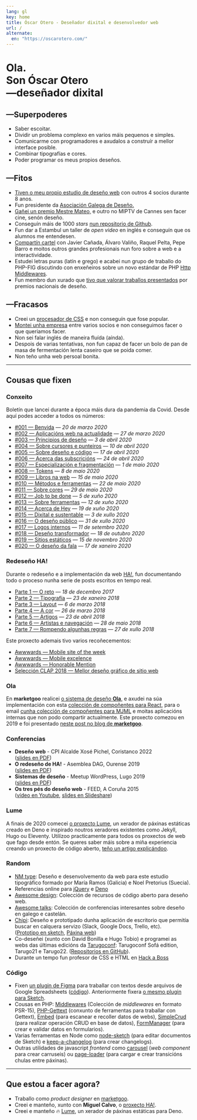 ```yaml
---
lang: gl
key: home
title: Óscar Otero - Deseñador dixital e desenvolvedor web
url: /
alternate:
  en: "https://oscarotero.com/"
---
```


# Ola. <br>Son Óscar Otero <br>—deseñador dixital

## —Superpoderes

- Saber escoitar.
- Dividir un problema complexo en varios máis pequenos e simples.
- Comunicarme con programadores e axudalos a construír a mellor interface
  posible.
- Combinar tipografías e cores.
- Poder programar os meus propios deseños.

## —Fitos

- [Tiven o meu propio estudio de deseño web](https://web.archive.org/web/20191203021950/http://v1.anavallasuiza.com/)
  con outros 4 socios durante 8 anos.
- Fun presidente da [Asociación Galega de Deseño.](https://dag.gal/gl)
- [Gañei un premio Mestre Mateo,](https://www.academiagalegadoaudiovisual.gal/es/portfolio-item/vii-premios-mestre-mateo/)
  e outro no MIPTV de Cannes sen facer cine, senón deseño.
- Conseguín máis de 1000 _stars_
  [nun repositorio de Github](https://github.com/oscarotero/Embed).
- Fun dar a Estambul un taller de _open video_ en inglés e conseguín que os
  alumnos me entendesen.
- [Compartín cartel](https://dag.gal/gl/feed2015/) con Javier Cañada, Álvaro
  Valiño, Raquel Pelta, Pepe Barro e moitos outros grandes profesionais nun foro
  sobre a web e a interactividade.
- Estudei letras puras (latín e grego) e acabei nun grupo de traballo do PHP-FIG
  discutindo con enxeñeiros sobre un novo estándar de PHP
  [Http Middlewares](https://www.php-fig.org/psr/psr-15/meta/).
- Fun membro dun xurado que
  [tivo que valorar traballos presentados](https://www.youtube.com/watch?v=dDnsVNcoiq8)
  por premios nacionais de deseño.

## —Fracasos

- Creei un [procesador de CSS](http://stylecow.github.io/) e non conseguín que
  fose popular.
- [Montei unha empresa](https://web.archive.org/web/20191203021950/http://v1.anavallasuiza.com/)
  entre varios socios e non conseguimos facer o que queriamos facer.
- Non sei falar inglés de maneira fluída (aínda).
- Despois de varias tentativas, non fun capaz de facer un bolo de pan de masa de
  fermentación lenta caseiro que se poida comer.
- Non teño unha web persoal bonita.

---

## Cousas que fixen

### Conxeito

Boletín que lancei durante a época máis dura da pandemia da Covid. Desde aquí
podes acceder a todos os números:

- [#001 — Benvida](http://eepurl.com/gWhDcn) — _20 de marzo 2020_
- [#002 — Aplicacións web na actualidade](http://eepurl.com/gW6GQn) — _27 de
  marzo 2020_
- [#003 — Principios de deseño](http://eepurl.com/gX19yr) — _3 de abril 2020_
- [#004 — Sobre cursores e punteiros](http://eepurl.com/gYFKG5) — _10 de abril
  2020_
- [#005 — Sobre deseño e código](http://eepurl.com/gZwOff) — _17 de abril 2020_
- [#006 — Acerca das subscricións](http://eepurl.com/g0jglP) — _24 de abril
  2020_
- [#007 — Especialización e fragmentación](http://eepurl.com/g08xOz) — _1 de
  maio 2020_
- [#008 — Tokens](http://eepurl.com/g10VOz) — _8 de maio 2020_
- [#009 — Libros na web](http://eepurl.com/g22Uv5) — _15 de maio 2020_
- [#010 — Métodos e ferramentas](http://eepurl.com/g3JroH) — _22 de maio 2020_
- [#011 — Sobre cores](http://eepurl.com/g4Sy01) — _29 de maio 2020_
- [#012 — Job to be done](http://eepurl.com/g5IuWr) — _5 de xuño 2020_
- [#013 — Sobre ferramentas](http://eepurl.com/g6wYW5) — _12 de xuño 2020_
- [#014 — Acerca de Hey](http://eepurl.com/g7t9wH) — _19 de xuño 2020_
- [#015 — Dixital e sustentable](http://eepurl.com/g8Os_v) — _3 de xullo 2020_
- [#016 — O deseño público](http://eepurl.com/g_qf1z) — _31 de xullo 2020_
- [#017 — Logos internos](http://eepurl.com/hcDGzf) — _11 de setembro 2020_
- [#018 — Deseño transformador](http://eepurl.com/hfv_U9) — _18 de outubro 2020_
- [#019 — Sitios estáticos](http://eepurl.com/himrb1) — _15 de novembro 2020_
- [#020 — O deseño da fala](http://eepurl.com/hnuhJv) — _17 de xaneiro 2020_

### Redeseño HA!

Durante o redeseño e a implementación da web [HA!](https://historia-arte.com/),
fun documentando todo o proceso nunha serie de posts escritos en tempo real.

- [Parte 1 — O reto](https://medium.com/@misteroom/redese%C3%B1o-ha-parte-1-o-reto-e773e7ad6a43)
  — _18 de decembro 2017_
- [Parte 2 — Tipografía](https://medium.com/@misteroom/redese%C3%B1o-ha-parte-2-tipograf%C3%ADa-2a34ac09dc3c)
  — _23 de xaneiro 2018_
- [Parte 3 — Layout](https://medium.com/@misteroom/redese%C3%B1o-ha-parte-3-layout-a73eedea2eaf)
  — _6 de marzo 2018_
- [Parte 4 — A cor](https://medium.com/@misteroom/redese%C3%B1o-ha-parte-4-a-cor-70fb7c070fb2)
  — _26 de marzo 2018_
- [Parte 5 — Artigos](https://medium.com/@misteroom/redese%C3%B1o-ha-parte-5-artigos-2408005fb932)
  — _23 de abril 2018_
- [Parte 6 — Artistas e navegación](https://medium.com/@misteroom/redese%C3%B1o-ha-parte-6-artistas-49213653922a)
  — _28 de maio 2018_
- [Parte 7 — Rompendo algunhas regras](https://medium.com/@misteroom/redese%C3%B1o-ha-parte-7-rompendo-algunhas-reglas-333335722946)
  — _27 de xullo 2018_

Este proxecto ademais tivo varios recoñecementos:

- [Awwwards — Mobile site of the week](https://www.awwwards.com/mobile-sites/ha)
- [Awwwards — Mobile excelence](https://www.awwwards.com/sites/ha/mobile-excellence-report)
- [Awwwards — Honorable Mention](https://www.awwwards.com/sites/ha)
- [Selección CLAP 2018 — Mellor deseño gráfico de sitio
  web](https://premiosclap.org/ganador-730)

### Ola

En **marketgoo** realicei
[o sistema de deseño **Ola**,](https://zeroheight.com/22mjgbuf6/p/56796c-ola) e
axudei na súa implementación con esta
[colección de compoñentes para React](https://marketgoo.github.io/Ola/), para o
email
[cunha colección de compoñentes para MJML](https://github.com/marketgoo/Ola-Emails)
e moitas aplicacións internas que non podo compartir actualmente. Este proxecto
comezou en 2019 e foi presentado
[neste post no blog de **marketgoo**](https://www.marketgoo.com/blog-post/say-hello-to-ola-design-system/).

### Conferencias

- **Deseño web** - CPI Alcalde Xosé Pichel, Coristanco 2022
  \
  ([slides en PDF](/keynotes/desenho-web.pdf))
- **O redeseño de HA!** - Asemblea DAG, Ourense 2019
  \
  ([slides en PDF](/keynotes/ha.pdf))
- **Sistemas de deseño** - Meetup WordPress, Lugo 2019
  \
  ([slides en PDF](/keynotes/sistemas-de-desenho.pdf))
- **Os tres pés do deseño web** - FEED, A Coruña 2015
  \
  ([vídeo en Youtube](https://www.youtube.com/watch?v=qZEqS2QSfrc),
  [slides en Slideshare](https://www.slideshare.net/asociaciondag/os-tres-pes-da-web))

### Lume

A finais de 2020 comecei [o proxecto Lume](https://lume.land/), un xerador de
páxinas estáticas creado en Deno e inspirado noutros xeradores existentes como
Jekyll, Hugo ou Eleventy. Utilízoo practicamente para todos os proxectos de web
que fago desde entón. Se queres saber máis sobre a miña experiencia creando un
proxecto de código aberto, [teño un artigo explicándoo](/notas/un-ano-de-lume/).

### Random

- [NM type](http://www.nmtype.com/): Deseño e desenvolvemento da web para este
  estudio tipográfico formado por María Ramos (Galicia) e Noel Pretorius
  (Suecia).
- Referencias online para [jQuery](https://oscarotero.com/jquery/) e
  [Deno](https://oscarotero.com/deno/)
- [Awesome design](https://github.com/oscarotero/awesome-design): Colección de
  recursos de código aberto para deseño web.
- [Awesome talks](https://github.com/oscarotero/awesome-talks): Colección de
  conferencias interesantes sobre deseño en galego e castelán.
- [Chipi](https://oscarotero.github.io/chipi-client/): Deseño e prototipado
  dunha aplicación de escritorio que permitía buscar en calquera servizo (Slack,
  Google Docs, Trello, etc).
  \
  ([Prototipo en sketch](https://www.sketch.com/s/f46f510c-9f81-432b-be97-8b71d968f526),
  [Páxina web](https://chipi.io/#/))
- Co-deseñei (xunto con David Bonilla e Hugo Tobio) e programei as webs das
  últimas edicións da [Tarugoconf](https://tarugoconf.com): Tarugoconf Sofá
  edition, Tarugo21 e Tarugo22.
  ([Repositorios en GitHub](https://github.com/tarugoconf/)).
- Durante un tempo fun profesor de CSS e HTML en
  [Hack a Boss](https://hackaboss.com/)

### Código

- Fixen
  [un plugin de Figma](https://www.figma.com/community/plugin/1001444625792698603/marketgoo-copies)
  para traballar con textos desde arquivos de Google Spreadsheets
  ([código](https://github.com/marketgoo/figma-copies)). Anteriormente fixera
  [o mesmo plugin para Sketch](https://github.com/marketgoo/sketch-copies).
- Cousas en PHP: [Middlewares](https://github.com/middlewares) (Colección de
  _middlewares_ en formato PSR-15),
  [PHP-Gettext](https://github.com/php-gettext) (conxunto de ferramentas para
  traballar con Gettext), [Embed](https://github.com/oscarotero/Embed) (para
  escanear e recoller datos de webs),
  [SimpleCrud](https://github.com/oscarotero/simple-crud) (para realizar
  operación CRUD en base de datos),
  [FormManager](https://github.com/oscarotero/form-manager) (para crear e
  validar datos en formularios).
- Varias ferramentas en Node como
  [node-sketch](https://github.com/oscarotero/node-sketch) (para editar
  documentos de Sketch) e
  [keep-a-changelog](https://github.com/oscarotero/keep-a-changelog) (para crear
  changelogs).
- Outras utilidades de javascript _frontend_ como
  [carousel](https://github.com/oom-components/carousel) (_web component_ para
  crear carruseis) ou
  [page-loader](https://github.com/oom-components/page-loader) (para cargar e
  crear transicións chulas entre páxinas).

---

## Que estou a facer agora?

- Traballo como _product designer_ en [marketgoo](https://www.marketgoo.com/).
- Creei e manteño, xunto con **Miguel Calvo**, o
  [proxecto HA!](https://historia-arte.com/).
- Creei e manteño 🔥 [Lume](https://lume.land), un xerador de páxinas estáticas
  para Deno.
